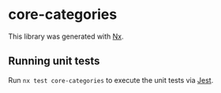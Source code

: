 # core-categories

This library was generated with [Nx](https://nx.dev).

## Running unit tests

Run `nx test core-categories` to execute the unit tests via [Jest](https://jestjs.io).
